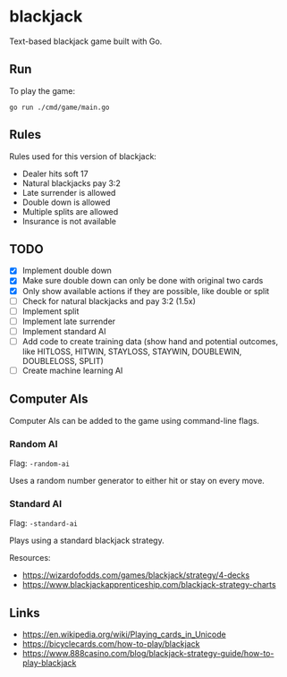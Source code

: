 # blackjack
Text-based blackjack game built with Go.

## Run
To play the game:
```
go run ./cmd/game/main.go
```

## Rules
Rules used for this version of blackjack:
- Dealer hits soft 17
- Natural blackjacks pay 3:2
- Late surrender is allowed
- Double down is allowed
- Multiple splits are allowed
- Insurance is not available

## TODO
- [x] Implement double down
- [x] Make sure double down can only be done with original two cards
- [x] Only show available actions if they are possible, like double or split
- [ ] Check for natural blackjacks and pay 3:2 (1.5x)
- [ ] Implement split
- [ ] Implement late surrender
- [ ] Implement standard AI
- [ ] Add code to create training data (show hand and potential outcomes, like HITLOSS, HITWIN, STAYLOSS, STAYWIN, DOUBLEWIN, DOUBLELOSS, SPLIT)
- [ ] Create machine learning AI

## Computer AIs
Computer AIs can be added to the game using command-line flags.

### Random AI
Flag: `-random-ai`

Uses a random number generator to either hit or stay on every move.

### Standard AI
Flag: `-standard-ai`

Plays using a standard blackjack strategy.

Resources:
- https://wizardofodds.com/games/blackjack/strategy/4-decks
- https://www.blackjackapprenticeship.com/blackjack-strategy-charts

## Links
- https://en.wikipedia.org/wiki/Playing_cards_in_Unicode
- https://bicyclecards.com/how-to-play/blackjack
- https://www.888casino.com/blog/blackjack-strategy-guide/how-to-play-blackjack